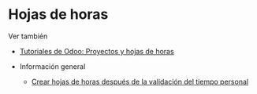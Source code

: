 # Hojas de horas

Ver también

  * [Tutoriales de Odoo: Proyectos y hojas de horas](https://www.odoo.com/slides/project-and-timesheets-21)

  * Información general
    * [Crear hojas de horas después de la validación del tiempo personal](timesheets/overview/time_off.html)

